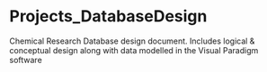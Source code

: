 # Projects_DatabaseDesign
Chemical Research Database design document. Includes logical &amp; conceptual design along with data modelled in the Visual Paradigm software
